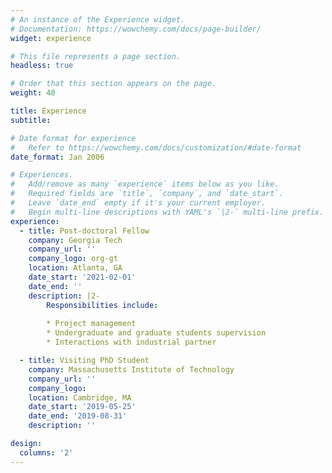 ```yaml
---
# An instance of the Experience widget.
# Documentation: https://wowchemy.com/docs/page-builder/
widget: experience

# This file represents a page section.
headless: true

# Order that this section appears on the page.
weight: 40

title: Experience
subtitle:

# Date format for experience
#   Refer to https://wowchemy.com/docs/customization/#date-format
date_format: Jan 2006

# Experiences.
#   Add/remove as many `experience` items below as you like.
#   Required fields are `title`, `company`, and `date_start`.
#   Leave `date_end` empty if it's your current employer.
#   Begin multi-line descriptions with YAML's `|2-` multi-line prefix.
experience:
  - title: Post-doctoral Fellow
    company: Georgia Tech
    company_url: ''
    company_logo: org-gt
    location: Atlanta, GA
    date_start: '2021-02-01'
    date_end: ''
    description: |2-
        Responsibilities include:
        
        * Project management
        * Undergraduate and graduate students supervision
        * Interactions with industrial partner

  - title: Visiting PhD Student
    company: Massachusetts Institute of Technology
    company_url: ''
    company_logo: 
    location: Cambridge, MA
    date_start: '2019-05-25'
    date_end: '2019-08-31'
    description: ''

design:
  columns: '2'
---
```

